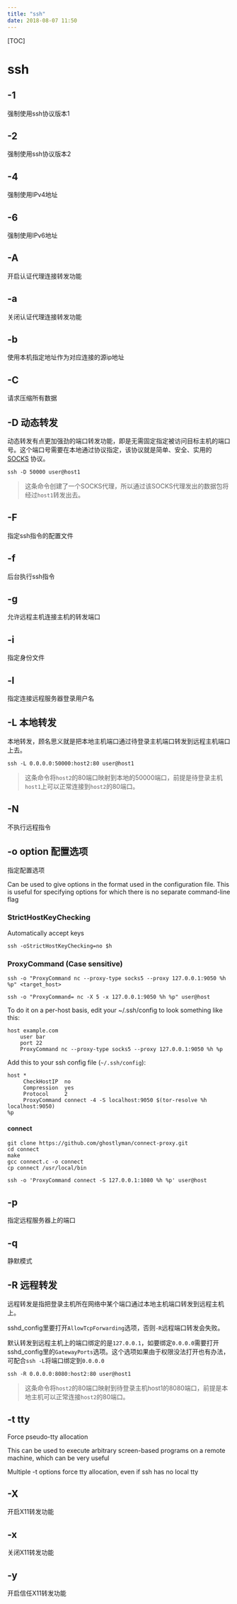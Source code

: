 ```yaml
---
title: "ssh"
date: 2018-08-07 11:50
---
```


[TOC]



# ssh 

## -1 
强制使用ssh协议版本1


## -2 
强制使用ssh协议版本2


## -4 
强制使用IPv4地址


## -6 
强制使用IPv6地址


## -A 
开启认证代理连接转发功能


## -a 
关闭认证代理连接转发功能


## -b 
使用本机指定地址作为对应连接的源ip地址


## -C 
请求压缩所有数据



## -D 动态转发

动态转发有点更加强劲的端口转发功能，即是无需固定指定被访问目标主机的端口号。这个端口号需要在本地通过协议指定，该协议就是简单、安全、实用的 [SOCKS](https://en.wikipedia.org/wiki/SOCKS) 协议。



```
ssh -D 50000 user@host1
```

> 这条命令创建了一个SOCKS代理，所以通过该SOCKS代理发出的数据包将经过`host1`转发出去。






## -F 
指定ssh指令的配置文件


## -f 
后台执行ssh指令


## -g 
允许远程主机连接主机的转发端口


## -i 
指定身份文件


## -l 
指定连接远程服务器登录用户名



## -L 本地转发

本地转发，顾名思义就是把本地主机端口通过待登录主机端口转发到远程主机端口上去。

```
ssh -L 0.0.0.0:50000:host2:80 user@host1
```

>  这条命令将`host2`的80端口映射到本地的50000端口，前提是待登录主机`host1`上可以正常连接到`host2`的80端口。




## -N 
不执行远程指令



## -o option 配置选项

指定配置选项

Can be used to give options in the format used in the configuration file.  This is useful for specifying options for which there is no separate command-line flag



### StrictHostKeyChecking

Automatically accept keys

```
ssh -oStrictHostKeyChecking=no $h 
```







### ProxyCommand (Case sensitive)

```
ssh -o "ProxyCommand nc --proxy-type socks5 --proxy 127.0.0.1:9050 %h %p" <target_host>
```

```
ssh -o "ProxyCommand= nc -X 5 -x 127.0.0.1:9050 %h %p" user@host
```



To do it on a per-host basis, edit your ~/.ssh/config to look something like this:

```
host example.com
    user bar
    port 22
    ProxyCommand nc --proxy-type socks5 --proxy 127.0.0.1:9050 %h %p
```



Add this to your ssh config file (`~/.ssh/config`):

```
host *
     CheckHostIP  no
     Compression  yes
     Protocol     2
     ProxyCommand connect -4 -S localhost:9050 $(tor-resolve %h localhost:9050) 
%p
```



#### connect

```
git clone https://github.com/ghostlyman/connect-proxy.git
cd connect 
make 
gcc connect.c -o connect 
cp connect /usr/local/bin
```



```
ssh -o 'ProxyCommand connect -S 127.0.0.1:1080 %h %p' user@host
```






## -p 
指定远程服务器上的端口


## -q 
静默模式



## -R 远程转发

远程转发是指把登录主机所在网络中某个端口通过本地主机端口转发到远程主机上。

sshd_config里要打开`AllowTcpForwarding`选项，否则`-R`远程端口转发会失败。

默认转发到远程主机上的端口绑定的是`127.0.0.1`，如要绑定`0.0.0.0`需要打开sshd_config里的`GatewayPorts`选项。这个选项如果由于权限没法打开也有办法，可配合`ssh -L`将端口绑定到`0.0.0.0`



```
ssh -R 0.0.0.0:8080:host2:80 user@host1
```

> 这条命令将`host2`的80端口映射到待登录主机host1的8080端口，前提是本地主机可以正常连接`host2`的80端口。



## -t tty

Force pseudo-tty allocation

This can be used to execute arbitrary screen-based programs on a remote machine, which can be very useful

Multiple -t options force tty allocation, even if ssh has no local tty








## -X 
开启X11转发功能


## -x 
关闭X11转发功能


## -y 
开启信任X11转发功能


